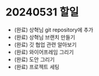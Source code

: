 # 20240531 할일
- (완료) 상혁님 git repository에 추가
- (완료) 상혁님 브랜치 만들기
- (완료) 깃 협업 관련 알아보기
- (완료) 와이어프레임 그리기
- (완료) 도안 그리기
- (완료) 프로젝트 세팅
